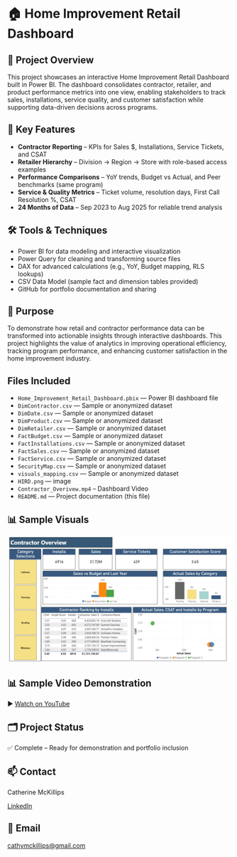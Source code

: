 # 🏠 Home Improvement Retail Dashboard

## 📌 Project Overview
This project showcases an interactive Home Improvement Retail Dashboard built in Power BI. The dashboard consolidates contractor, retailer, and product performance metrics into one view, enabling stakeholders to track sales, installations, service quality, and customer satisfaction while supporting data-driven decisions across programs.

## 🔎 Key Features
- **Contractor Reporting** – KPIs for Sales $, Installations, Service Tickets, and CSAT
- **Retailer Hierarchy** – Division → Region → Store with role-based access examples
- **Performance Comparisons** – YoY trends, Budget vs Actual, and Peer benchmarks (same program)
- **Service & Quality Metrics** – Ticket volume, resolution days, First Call Resolution %, CSAT
- **24 Months of Data** – Sep 2023 to Aug 2025 for reliable trend analysis

## 🛠️ Tools & Techniques
- Power BI for data modeling and interactive visualization
-	Power Query for cleaning and transforming source files
-	DAX for advanced calculations (e.g., YoY, Budget mapping, RLS lookups)
-	CSV Data Model (sample fact and dimension tables provided)
-	GitHub for portfolio documentation and sharing

## 🎯 Purpose
To demonstrate how retail and contractor performance data can be transformed into actionable insights through interactive dashboards. This project highlights the value of analytics in improving operational efficiency, tracking program performance, and enhancing customer satisfaction in the home improvement industry.

##  Files Included

- `Home_Improvement_Retail_Dashboard.pbix` — Power BI dashboard file  
- `DimContractor.csv` — Sample or anonymized dataset  
- `DimDate.csv` — Sample or anonymized dataset  
- `DimProduct.csv` — Sample or anonymized dataset  
- `DimRetailer.csv` — Sample or anonymized dataset  
- `FactBudget.csv` — Sample or anonymized dataset  
- `FactInstallations.csv` — Sample or anonymized dataset  
- `FactSales.csv` — Sample or anonymized dataset  
- `FactService.csv` — Sample or anonymized dataset  
- `SecurityMap.csv` — Sample or anonymized dataset  
- `visuals_mapping.csv` — Sample or anonymized dataset  
- `HIRD.png` — image
- `Contractor_Overivew.mp4` – Dashboard Video  
- `README.md` — Project documentation (this file)

## 📊 Sample Visuals
![Dashboard Overview](HIRD.png)

## 📊 Sample Video Demonstration
▶️ [Watch on YouTube]( https://youtu.be/udmyjITtP_w)

## 🗂️ Project Status

✅ Complete – Ready for demonstration and portfolio inclusion  

## 📫 Contact
Catherine McKillips

[LinkedIn](https://www.linkedin.com/in/catherine-mckillips-data-analytics)  

## 📧 Email
cathymckillips@gmail.com

